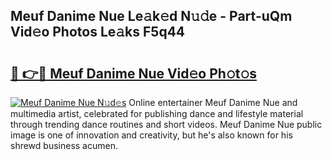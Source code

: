 ## Meuf Danime Nue Le𝚊k𝚎d N𝚞𝚍e - Part-uQm Vid𝚎o Photos Le𝚊ks F5q44

# <h2><a href="http://fb18hq.evod.top/?m=Meuf+Danime+Nue">🔗 👉🔴 Meuf Danime Nue Vid𝚎o Ph𝚘t𝚘s</a></h2>

[![Meuf Danime Nue N𝚞d𝚎s](https://i.imgur.com/8V9OHl7.gif)](http://fb18hq.evod.top/?m=Meuf+Danime+Nue)
Online entertainer Meuf Danime Nue and multimedia artist, celebrated for publishing dance and lifestyle material through trending dance routines and short videos. Meuf Danime Nue public image is one of innovation and creativity, but he's also known for his shrewd business acumen. 
